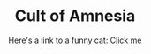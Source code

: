 <div>
<h1 style="text-align: center;"> <strong>Cult of Amnesia </strong> </h1>
</div>

<div style="width: fit-content; margin: 0 auto;">
<p> Here's a link to a funny cat:
<a href="https://www.youtube.com/shorts/NsMKvVdEPkw">Click me</a>
</p>

<p style="text-align: right;width: 100;>
  Lorem ipsum dolor sit amet, consectetur adipiscing elit, sed do eiusmod tempor incididunt ut labore et dolore magna aliqua. Ut enim ad minim veniam, quis nostrud exercitation ullamco laboris nisi ut aliquip ex ea commodo consequat. Duis aute irure dolor in reprehenderit in voluptate velit esse cillum dolore eu fugiat nulla pariatur. Excepteur sint occaecat cupidatat non proident, sunt in culpa qui officia deserunt mollit anim id est laborum.
</p>

<img src="assets/b4a11f067a4d7a1a085817985bcf55db.jpg" style="max-width:60%; margin: 0 auto; height:auto;">

</div>
